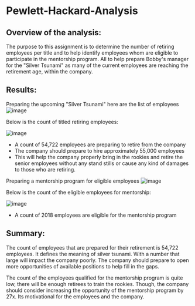 # Pewlett-Hackard-Analysis

## Overview of the analysis:
The purpose to this assignment is to determine the number of retiring employees per title and to help identify employees whom are eligible to participate in the mentorship program. All to help prepare Bobby's manager for the "Silver Tsunami" as many of the current employees are reaching the retirement age, within the company.

## Results:
Preparing the upcoming "Silver Tsunami" here are the list of employees
![image](https://user-images.githubusercontent.com/77694480/115132495-dfb20f80-9fce-11eb-8aa9-058fcb69af36.png)

Below is the count of titled retiring employees:

![image](https://user-images.githubusercontent.com/77694480/115132517-0ec88100-9fcf-11eb-9d8b-1de5f32544b1.png)
- A count of 54,722 employees are preparing to retire from the company
- The company should prepare to hire approximately 55,000 employees
- This will help the company properly bring in the rookies and retire the senior employees without any stand stills or cause any kind of damages to those who are retiring. 

Preparing a mentorship program for eligible employees
![image](https://user-images.githubusercontent.com/77694480/115132694-58fe3200-9fd0-11eb-9112-398f45a563d6.png)

Below is the count of the eligible employees for mentorship:

![image](https://user-images.githubusercontent.com/77694480/115132708-70d5b600-9fd0-11eb-9a86-93aa130ff998.png)
- A count of 2018 employees are eligible for the mentorship program

## Summary:

The count of employees that are prepared for their retirement is 54,722 employees. It defines the meaning of silver tsunami. With a number that large will impact the company poorly. The company should prepare to open more opportunities of available positions to help fill in the gaps.

The count of the employees qualified for the mentorship program is quite low, there will be enough retirees to train the rookies. Though, the company should consider increasing the opportunity of the mentorship program by 27x. Its motivational for the employees and the company. 

